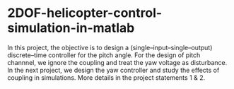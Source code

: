# 2DOF-helicopter-control-simulation-in-matlab

In this project, the objective is to design a (single–input–single–output) discrete–time
controller for the pitch angle. For the design of pitch channnel, we ignore the coupling and
treat the yaw voltage as disturbance. In the next project, we design the yaw controller
and study the effects of coupling in simulations. More details in the project statements 1 & 2.
